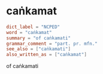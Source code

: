 # caṅkamat

``` toml
dict_label = "NCPED"
word = "caṅkamat"
summary = "of caṅkamati"
grammar_comment = "part. pr. mfn."
see_also = ["caṅkamati"]
also_written_as = ["caṅkamat"]
```

of caṅkamati

